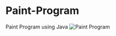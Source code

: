 # Paint-Program
Paint Program using Java
![Paint Program](https://user-images.githubusercontent.com/53938404/117511976-b1d04300-af5c-11eb-8df3-3cac36d2a53f.jpg)
